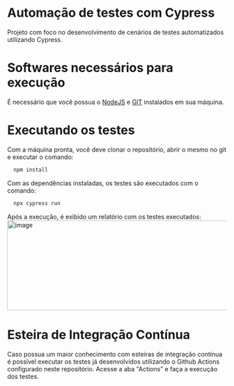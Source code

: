 # Automação de testes com Cypress
Projeto com foco no desenvolvimento de cenários de testes automatizados utilizando Cypress.

# Softwares necessários para execução
É necessário que você possua o [NodeJS](https://nodejs.org/en) e [GIT](https://git-scm.com/downloads) instalados em sua máquina.

# Executando os testes
Com a máquina pronta, você deve clonar o repositório, abrir o mesmo no git e executar o comando:
```bash
  npm install
```

Com as dependências instaladas, os testes são executados com o comando:
```bash
  npx cypress run
```

Após a execução, é exibido um relatório com os testes executados:
<img width="704" height="206" alt="image" src="https://github.com/user-attachments/assets/96902fc3-366e-4fb5-9173-e701326edb61" />

# Esteira de Integração Contínua
Caso possua um maior conhecimento com esteiras de integração contínua é possível executar os testes já desenvolvidos utilizando o Github Actions configurado neste repositório. Acesse a aba "Actions" e faça a execução dos testes.
